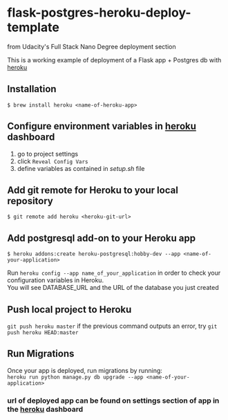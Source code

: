 # flask-postgres-heroku-deploy-template
from Udacity's Full Stack Nano Degree deployment section

This is a working example of deployment of a Flask app + Postgres db with [heroku](https://dashboard.heroku.com)

## Installation

`$ brew install heroku <name-of-heroku-app>`

## Configure environment variables in [heroku](https://dashboard.heroku.com) dashboard

1. go to project settings 
2. click `Reveal Config Vars`
3. define variables as contained in *setup.sh* file

## Add git remote for Heroku to your local repository
`$ git remote add heroku <heroku-git-url>`

## Add postgresql add-on to your Heroku app
`$ heroku addons:create heroku-postgresql:hobby-dev --app <name-of-your-application>`

Run `heroku config --app name_of_your_application` in order to check your configuration variables in Heroku.  
You will see DATABASE_URL and the URL of the database you just created

## Push local project to Heroku
`git push heroku master`
if the previous command outputs an error, try `git push heroku HEAD:master`

## Run Migrations
Once your app is deployed, run migrations by running:  
`heroku run python manage.py db upgrade --app <name-of-your-application>`

### url of deployed app can be found on settings section of app in the [heroku](https://dashboard.heroku.com) dashboard
